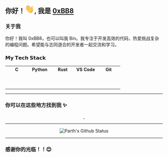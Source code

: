 ## 你好！<img src="https://raw.githubusercontent.com/parth-27/parth-27/master/Hi.gif" width="30px">, 我是 [0xBB8](https://github.com/dahezhiquan)

### 关于我

你好！我叫 0xBB8，也可以叫我 Bin。我专注于开发高效的代码，热爱挑战复杂的编程问题。希望能与志同道合的开发者一起交流和学习。

### 𝗠𝘆 𝗧𝗲𝗰𝗵 𝗦𝘁𝗮𝗰𝗸

<table>
  <tbody>
    <tr valign="top">
      <td width="20%" align="center">
        <span><strong>C</strong></span><br><br><br>
        <img height="64px" src="https://upload.wikimedia.org/wikipedia/commons/thumb/3/35/The_C_Programming_Language_logo.svg/564px-The_C_Programming_Language_logo.svg.png" alt="">
      </td>
      <td width="20%" align="center">
        <span><strong>Python</strong></span><br><br><br>
        <img height="64px" src="https://cdn4.iconfinder.com/data/icons/logos-and-brands/512/267_Python_logo-128.png" alt="">
      </td>
      <td width="20%" align="center">
        <span><strong>Rust</strong></span><br><br><br>
        <img height="64px" src="https://www.rust-lang.org/logos/rust-logo-128x128-blk-v2.png" alt="">
      </td>
      <td width="20%" align="center">
        <span><strong>VS Code</strong></span><br><br><br>
        <img height="64px" src="https://cdn.svgporn.com/logos/visual-studio-code.svg" alt="">
      </td>
      <td width="20%" align="center">
        <span><strong>Git</strong></span><br><br><br>
        <img height="64px" src="https://cdn.svgporn.com/logos/git-icon.svg" alt="">
      </td>
    </tr>
  </tbody>
</table>

---

### 你可以在这些地方找到我 ✨

<p align="center">
  <a href="https://github.com/dahezhiquan">
    <img src="https://img.shields.io/badge/Github-%230A0A0A.svg?&style=flat-square&logo=Github&logoColor=white" alt="">  
  </a>
  <a href="https://space.bilibili.com/3493142393260061?spm_id_from=333.1007.0.0">
    <img src="https://img.shields.io/badge/Bilibili-%231E90FF.svg?&style=flat-square&logo=bilibili&logoColor=white" alt="">  
  </a>
</p>

---

<div align="center">

![Parth's Github Status](https://github-readme-stats.vercel.app/api?username=parth-27&show_icons=true&title_color=3793c4&icon_color=ffbb00&text_color=ffffff&bg_color=000000)

</div>

---

### 感谢你的光临！！😊
